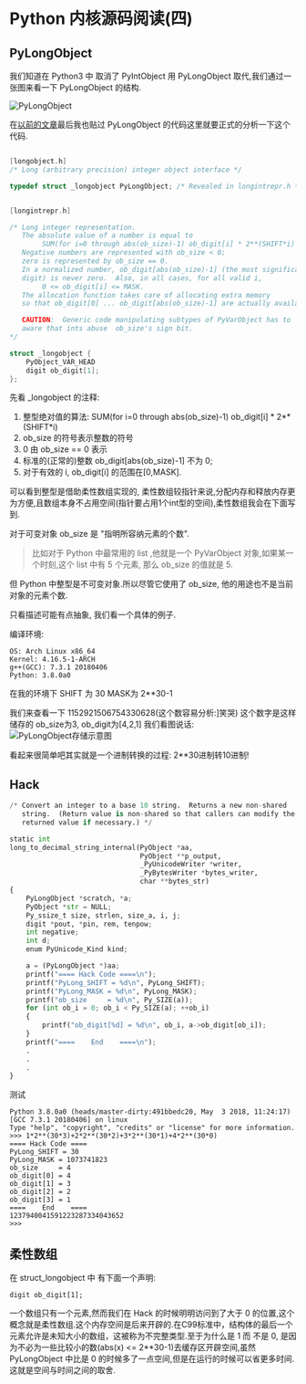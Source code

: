 # Python 内核源码阅读(四)

## PyLongObject

我们知道在 Python3 中 取消了 PyIntObject 用 PyLongObject 取代,我们通过一张图来看一下 PyLongObject 的结构.

![PyLongObject](https://copie.cn/usr/uploads/2018/05/120725787.png)

在[以前的文章](https://copie.cn/index.php/archives/Python-%E5%86%85%E6%A0%B8%E6%BA%90%E7%A0%81%E9%98%85%E8%AF%BB-%E4%BA%8C----%E5%AF%B9%E8%B1%A1%E7%9A%84%E6%9C%BA%E5%88%B6%E7%9A%84%E5%9F%BA%E7%9F%B3-PyObject.html)最后我也贴过 PyLongObject 的代码这里就要正式的分析一下这个代码.
```C

[longobject.h]
/* Long (arbitrary precision) integer object interface */

typedef struct _longobject PyLongObject; /* Revealed in longintrepr.h */   


[longintrepr.h]

/* Long integer representation.
   The absolute value of a number is equal to
        SUM(for i=0 through abs(ob_size)-1) ob_digit[i] * 2**(SHIFT*i)
   Negative numbers are represented with ob_size < 0;
   zero is represented by ob_size == 0.
   In a normalized number, ob_digit[abs(ob_size)-1] (the most significant
   digit) is never zero.  Also, in all cases, for all valid i,
        0 <= ob_digit[i] <= MASK.
   The allocation function takes care of allocating extra memory
   so that ob_digit[0] ... ob_digit[abs(ob_size)-1] are actually available.

   CAUTION:  Generic code manipulating subtypes of PyVarObject has to
   aware that ints abuse  ob_size's sign bit.
*/

struct _longobject {
    PyObject_VAR_HEAD
    digit ob_digit[1];
};
```

先看 _longobject 的注释:

1. 整型绝对值的算法: SUM(for i=0 through abs(ob_size)-1) ob_digit[i] * 2**(SHIFT*i)
2. ob_size 的符号表示整数的符号
3. 0 由 ob_size == 0 表示
4. 标准的(正常的)整数 ob_digit[abs(ob_size)-1] 不为 0;
5. 对于有效的 i, ob_digit[i] 的范围在[0,MASK].

可以看到整型是借助柔性数组实现的, 柔性数组较指针来说,分配内存和释放内存更为方便,且数组本身不占用空间(指针要占用1个int型的空间),柔性数组我会在下面写到.

对于可变对象 ob_size 是 "指明所容纳元素的个数".

> 比如对于 Python 中最常用的 list ,他就是一个 PyVarObject 对象,如果某一个时刻,这个 list 中有 5 个元素, 那么 ob_size 的值就是 5.

但 Python 中整型是不可变对象.所以尽管它使用了 ob_size, 他的用途也不是当前对象的元素个数.

只看描述可能有点抽象, 我们看一个具体的例子.

编译环境:
    
    OS: Arch Linux x86_64 
    Kernel: 4.16.5-1-ARCH
    g++(GCC): 7.3.1 20180406
    Python: 3.8.0a0

在我的环境下 SHIFT 为 30 MASK为 2**30-1

我们来查看一下 1152921506754330628(这个数容易分析:]笑哭) 这个数字是这样储存的 ob_size为3, ob_digit为[4,2,1] 我们看图说话:
![PyLongObject存储示意图](https://copie.cn/usr/uploads/2018/05/639844390.png)

看起来很简单吧其实就是一个进制转换的过程: 2**30进制转10进制!

## Hack

```python
/* Convert an integer to a base 10 string.  Returns a new non-shared
   string.  (Return value is non-shared so that callers can modify the
   returned value if necessary.) */

static int
long_to_decimal_string_internal(PyObject *aa,
                                PyObject **p_output,
                                _PyUnicodeWriter *writer,
                                _PyBytesWriter *bytes_writer,
                                char **bytes_str)
{
    PyLongObject *scratch, *a;
    PyObject *str = NULL;
    Py_ssize_t size, strlen, size_a, i, j;
    digit *pout, *pin, rem, tenpow;
    int negative;
    int d;
    enum PyUnicode_Kind kind;

    a = (PyLongObject *)aa;
    printf("==== Hack Code ====\n");
    printf("PyLong_SHIFT = %d\n", PyLong_SHIFT);
    printf("PyLong_MASK = %d\n", PyLong_MASK);
    printf("ob_size     = %d\n", Py_SIZE(a));
    for (int ob_i = 0; ob_i < Py_SIZE(a); ++ob_i)
    {
        printf("ob_digit[%d] = %d\n", ob_i, a->ob_digit[ob_i]);
    }
    printf("====    End    ====\n");
    .
    .
    .
}
```

测试

```
Python 3.8.0a0 (heads/master-dirty:491bbedc20, May  3 2018, 11:24:17) 
[GCC 7.3.1 20180406] on linux
Type "help", "copyright", "credits" or "license" for more information.
>>> 1*2**(30*3)+2*2**(30*2)+3*2**(30*1)+4*2**(30*0)
==== Hack Code ====
PyLong_SHIFT = 30
PyLong_MASK = 1073741823
ob_size     = 4
ob_digit[0] = 4
ob_digit[1] = 3
ob_digit[2] = 2
ob_digit[3] = 1
====    End    ====
1237940041591223287334043652
>>> 
```

## 柔性数组

在 struct_longobject 中 有下面一个声明:

    digit ob_digit[1];

一个数组只有一个元素,然而我们在 Hack 的时候明明访问到了大于 0 的位置,这个概念就是柔性数组.这个内存空间是后来开辟的.在C99标准中，结构体的最后一个元素允许是未知大小的数组，这被称为不完整类型.至于为什么是 1 而 不是 0, 是因为不必为一些比较小的数(abs(x) <= 2**30-1)去缓存区开辟空间,虽然 PyLongObject 中比是 0 的时候多了一点空间,但是在运行的时候可以省更多时间.这就是空间与时间之间的取舍.